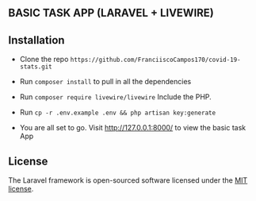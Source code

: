 ## BASIC TASK APP (LARAVEL + LIVEWIRE)

## Installation
- Clone the repo `https://github.com/FranciiscoCampos170/covid-19-stats.git`
- Run `composer install` to pull in all the dependencies
- Run `composer require livewire/livewire` Include the PHP.
- Run `cp -r .env.example .env && php artisan key:generate`

- You are all set to go. Visit http://127.0.0.1:8000/ to view the basic task App

## License

The Laravel framework is open-sourced software licensed under the [MIT license](https://opensource.org/licenses/MIT).
